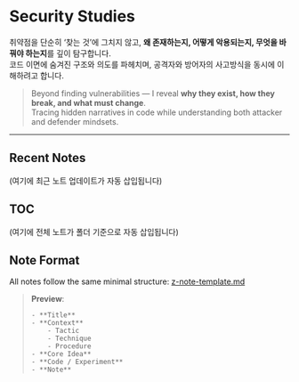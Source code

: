 # Security Studies

취약점을 단순히 ‘찾는 것’에 그치지 않고, **왜 존재하는지, 어떻게 악용되는지, 무엇을 바꿔야 하는지**를 깊이 탐구합니다.  
코드 이면에 숨겨진 구조와 의도를 파헤치며, 공격자와 방어자의 사고방식을 동시에 이해하려고 합니다.

> Beyond finding vulnerabilities — I reveal **why they exist, how they break, and what must change**.  
> Tracing hidden narratives in code while understanding both attacker and defender mindsets.

---
## Recent Notes

<!-- RECENT_CHANGES -->
(여기에 최근 노트 업데이트가 자동 삽입됩니다)
<!-- RECENT_CHANGES_END -->

## TOC
<!-- RESEARCH_AREAS -->
(여기에 전체 노트가 폴더 기준으로 자동 삽입됩니다)
<!-- RESEARCH_AREAS_END -->

## Note Format

All notes follow the same minimal structure: [z-note-template.md](./z-note-template.md)  
> **Preview**:
> ```
> - **Title**
> - **Context**
> 	  - Tactic
> 	  - Technique
> 	  - Procedure
> - **Core Idea**
> - **Code / Experiment**
> - **Note**
> ```

